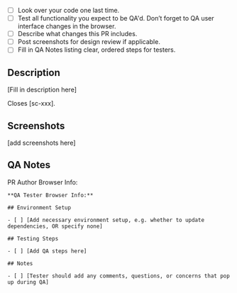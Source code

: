 - [ ] Look over your code one last time.
- [ ] Test all functionality you expect to be QA'd. Don’t forget to QA user interface changes in the browser.
- [ ] Describe what changes this PR includes.
- [ ] Post screenshots for design review if applicable.
- [ ] Fill in QA Notes listing clear, ordered steps for testers.

## Description

[Fill in description here]

Closes [sc-xxx].

## Screenshots

[add screenshots here]

## QA Notes

PR Author Browser Info:

```
**QA Tester Browser Info:**

## Environment Setup

- [ ] [Add necessary environment setup, e.g. whether to update dependencies, OR specify none]

## Testing Steps

- [ ] [Add QA steps here]

## Notes

- [ ] [Tester should add any comments, questions, or concerns that pop up during QA]
```
